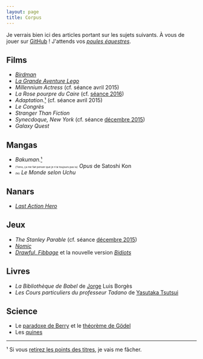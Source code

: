 ```yaml
---
layout: page
title: Corpus
---
```


Je verrais bien ici des articles portant sur les sujets suivants. À vous de jouer sur [GitHub](https://github.com/jilljenn/club-meta/new/gh-pages) ! J'attends vos [*poules équestres*](https://github.com/jilljenn/club-meta/pulls).

## Films

* [*Birdman*](/2015/03/02/birdman/)
* [*La Grande Aventure Lego*](/2015/03/13/la-grande-aventure-lego/)
* *Millennium Actress* (cf. séance avril 2015)
* *La Rose pourpre du Caire* (cf. [séance 2016](http://localhost:4000/2016/12/12/club-meta-2016/))
* *Adaptation.*[¹](#note1) (cf. séance avril 2015)
* *Le Congrès*
* *Stranger Than Fiction*
* *Synecdoque, New York* (cf. séance [décembre 2015](/2015/12/08/club-meta/))
* *Galaxy Quest*

## Mangas

* *Bakuman.*[¹](#note1)
* <small><small><small><small>(Tiens, ça me fait penser que je n'ai toujours pas lu)</small></small></small></small> *Opus* de Satoshi Kon
* <small><small><small><small>(Ni)</small></small></small></small> *Le Monde selon Uchu*

## Nanars

* [*Last Action Hero*](https://www.rottentomatoes.com/m/last_action_hero)

## Jeux

* *The Stanley Parable* (cf. séance [décembre 2015](/2015/12/08/club-meta/))
* [*Nomic*](https://fr.wikipedia.org/wiki/Nomic)
* [*Drawful*, *Fibbage*](http://club-meta.fr/2015/05/13/drawful/) et la nouvelle version [*Bidiots*](http://www.neogaf.com/forum/showthread.php?t=1120070)

## Livres

* *La Bibliothèque de Babel* de [Jorge](http://webdam.inria.fr/Jorge/) Luis Borgès
* *Les Cours particuliers du professeur Tadano* de [Yasutaka Tsutsui](http://vie.jill-jenn.net/2013/09/24/yasutaka-tsutsui/)

## Science

* Le [paradoxe de Berry](http://fr.wikipedia.org/wiki/Paradoxe_de_Berry) et le [théorème de Gödel](http://www.yann-ollivier.org/goedel/goedel)
* Les [quines](http://fr.wikipedia.org/wiki/Quine_(informatique))

<hr />

<a id="note1">¹</a> Si vous [retirez les points des titres](/2015/03/02/art-decrire-les-titres/), je vais me fâcher.
